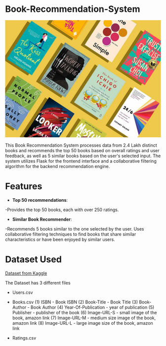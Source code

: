 # Book-Recommendation-System
![Books](https://github.com/AyeshaTehreeem/Book-Recommender/blob/main/book.jpg)

This Book Recommendation System processes data from 2.4 Lakh distinct books and recommends the top 50 books based on overall ratings and user feedback, as well as 5 similar books based on the user's selected input. The system utilizes Flask for the frontend interface and a collaborative filtering algorithm for the backend recommendation engine.

# Features

- __Top 50 recommendations__:

-Provides the top 50 books, each with over 250 ratings.

- __Similar Book Recommender__:

-Recommends 5 books similar to the one selected by the user.
Uses collaborative filtering techniques to find books that share similar characteristics or have been enjoyed by similar users.

# Dataset Used

[Dataset from Kaggle ](https://www.kaggle.com/datasets/arashnic/book-recommendation-dataset?select=Books.csv)

The Dataset has 3 different files
- Users.csv
- Books.csv
(1) ISBN - Book ISBN
(2) Book-Title - Book Title
(3) Book-Author - Book Author
(4) Year-Of-Publication - year of publication
(5) Publisher - publisher of the book
(6) Image-URL-S - small image of the book, amazon link
(7) Image-URL-M - medium size image of the book, amazon link
(8) Image-URL-L - large image size of the book, amazon link

- Ratings.csv

